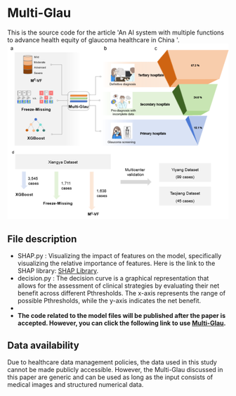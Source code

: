 # Multi-Glau
This is the source code for the article 'An AI system with multiple functions to advance health equity of glaucoma healthcare in China '.<br>
![](readme/workflow.png)
## File description
* SHAP.py : Visualizing the impact of features on the model, specifically visualizing the relative importance of features. Here is the link to the SHAP library: [SHAP Library](https://shap.readthedocs.io/en/latest/index.html#).
* decision.py : The decision curve is a graphical representation that allows for the assessment of clinical strategies by evaluating their net benefit across different Pthresholds. The x-axis represents the range of possible Pthresholds, while the y-axis indicates the net benefit.
* [//]: # (plot.py: It encompasses the code for generating violin plots, pie charts, and kernel density estimation diagrams. These codes can be utilized for exploratory data analysis. Figure 2 in the manuscript is based on this code and is created by loading the data for visualization. Figure 2 is displayed below. )
* **The code related to the model files will be published after the paper is accepted. However, you can click the following link to use [Multi-Glau](http://multi-glau.online/).**
## Data availability
Due to healthcare data management policies, the data used in this study cannot be made publicly accessible. However, the Multi-Glau discussed in this paper are generic and can be used as long as the input consists of medical images and structured numerical data.



